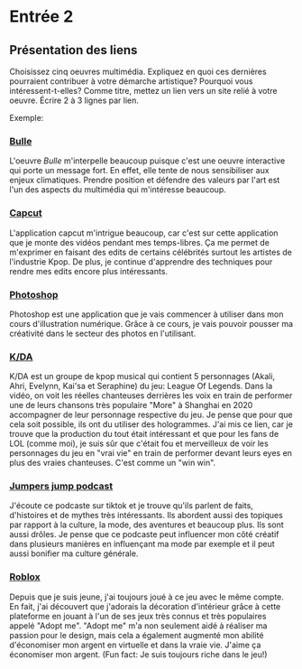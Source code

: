 # Entrée 2
## Présentation des liens
Choisissez cinq oeuvres multimédia. Expliquez en quoi ces dernières pourraient contribuer à votre démarche artistique? Pourquoi vous intéressent-t-elles? Comme titre, mettez un lien vers un site relié à votre oeuvre. Écrire 2 à 3 lignes par lien.

Exemple: 
### [Bulle](https://www.onf.ca/interactif/bulle/) 
L'oeuvre *Bulle* m'interpelle beaucoup puisque c'est une oeuvre interactive qui porte un message fort. En effet, elle tente de nous sensibiliser aux enjeux climatiques. Prendre position et défendre des valeurs par l'art est l'un des aspects du multimédia qui m'intéresse beaucoup. 

### [Capcut](https://www.capcut.com/fr-fr/)
L'application capcut m'intrigue beaucoup, car c'est sur cette application que je monte des vidéos pendant mes temps-libres. Ça me permet de m'exprimer en faisant des edits de certains célébrités surtout les artistes de l'industrie Kpop. De plus, je continue d'apprendre des techniques pour rendre mes edits encore plus intéressants.

### [Photoshop](https://www.adobe.com/ca_fr/products/photoshop.html)
Photoshop est une application que je vais commencer à utiliser dans mon cours d'illustration numérique. Grâce à ce cours, je vais pouvoir pousser ma créativité dans le secteur des photos en l'utilisant.

### [K/DA](https://www.youtube.com/watch?v=97R8STY7_KM)
K/DA est un groupe de kpop musical qui contient 5 personnages (Akali, Ahri, Evelynn, Kai'sa et Seraphine) du jeu: League Of Legends. Dans la vidéo, on voit les réelles chanteuses derrières les voix en train de performer une de leurs chansons très populaire "More" à Shanghai en 2020 accompagner de leur personnage respective du jeu. Je pense que pour que cela soit possible, ils ont du utiliser des hologrammes. J'ai mis ce lien, car je trouve que la production du tout était intéressant et que pour les fans de LOL (comme moi), je suis sûr que c'était fou et merveilleux de voir les personnages du jeu en "vrai vie" en train de performer devant leurs eyes en plus des vraies chanteuses. C'est comme un "win win".

### [Jumpers jump podcast](https://www.youtube.com/@jumpersjump/podcasts)
J'écoute ce podcaste sur tiktok et je trouve qu'ils parlent de faits, d'histoires et de mythes très intéressants. Ils abordent aussi des topiques par rapport à la culture, la mode, des aventures et beaucoup plus. Ils sont aussi drôles. Je pense que ce podcaste peut influencer mon côté créatif dans plusieurs manières en influençant ma mode par exemple et il peut aussi bonifier ma culture générale.

### [Roblox](https://www.roblox.com/)
Depuis que je suis jeune, j'ai toujours joué à ce jeu avec le même compte. En fait, j'ai découvert que j'adorais la décoration d'intérieur grâce à cette plateforme en jouant à l'un de ses jeux très connus et très populaires appelé "Adopt me". "Adopt me" m'a non seulement aidé à réaliser ma passion pour le design, mais cela a également augmenté mon abilité d'économiser mon argent en virtuelle et dans la vraie vie. J'aime ça économiser mon argent. (Fun fact: Je suis toujours riche dans le jeu!)
